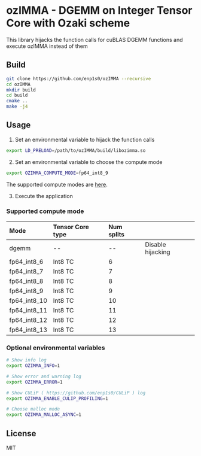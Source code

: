 # ozIMMA - DGEMM on Integer Tensor Core with Ozaki scheme

This library hijacks the function calls for cuBLAS DGEMM functions and execute ozIMMA instead of them

## Build
```bash
git clone https://github.com/enp1s0/ozIMMA --recursive
cd ozIMMA
mkdir build
cd build
cmake ..
make -j4
```

## Usage

1. Set an environmental variable to hijack the function calls
```bash
export LD_PRELOAD=/path/to/ozIMMA/build/libozimma.so
```

2. Set an environmental variable to choose the compute mode
```bash
export OZIMMA_COMPUTE_MODE=fp64_int8_9
```
The supported compute modes are [here](#supported-compute-mode).

3. Execute the application

### Supported compute mode
| Mode       | Tensor Core type | Num splits |                   |
|:-----------|:-----------------|:-----------|:------------------|
|dgemm       | --               | --         | Disable hijacking |
|fp64_int8_6 | Int8 TC          | 6          |                   |
|fp64_int8_7 | Int8 TC          | 7          |                   |
|fp64_int8_8 | Int8 TC          | 8          |                   |
|fp64_int8_9 | Int8 TC          | 9          |                   |
|fp64_int8_10| Int8 TC          | 10         |                   |
|fp64_int8_11| Int8 TC          | 11         |                   |
|fp64_int8_12| Int8 TC          | 12         |                   |
|fp64_int8_13| Int8 TC          | 13         |                   |


### Optional environmental variables
```bash
# Show info log
export OZIMMA_INFO=1

# Show error and warning log
export OZIMMA_ERROR=1

# Show CULiP ( https://github.com/enp1s0/CULiP ) log
export OZIMMA_ENABLE_CULIP_PROFILING=1

# Choose malloc mode
export OZIMMA_MALLOC_ASYNC=1
```

## License
MIT
